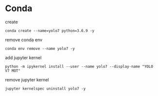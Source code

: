 # Conda
create
```shell
conda create --name=yolo7 python=3.6.9 -y 
```
remove conda env
```shell
conda env remove --name yolo7 -y
```

add jupyter kernel
```shell
python -m ipykernel install --user --name yolo7 --display-name "YOLO V7 MOT"
```
remove jupyter kernel
```shell
jupyter kernelspec uninstall yolo7 -y
```